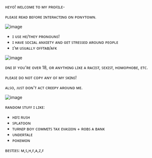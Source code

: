 ʜᴇʏᴏ! ᴡᴇʟᴄᴏᴍᴇ ᴛᴏ ᴍʏ ᴘʀᴏꜰɪʟᴇ- 

ᴘʟᴇᴀꜱᴇ ʀᴇᴀᴅ ʙᴇꜰᴏʀᴇ ɪɴᴛᴇʀᴀᴄᴛɪɴɢ ᴏɴ ᴘᴏɴʏᴛᴏᴡɴ.

![image](https://github.com/Epicsquiddo/Epicsquiddo/assets/162918569/f93999b7-c1f2-4a1b-ba8b-2af98a047219)

- ɪ ᴜꜱᴇ ʜᴇ/ᴛʜᴇʏ ᴘʀᴏɴᴏᴜɴꜱ!
- ɪ ʜᴀᴠᴇ ꜱᴏᴄɪᴀʟ ᴀɴxɪᴇᴛʏ ᴀɴᴅ ɢᴇᴛ ꜱᴛʀᴇꜱꜱᴇᴅ ᴀʀᴏᴜɴᴅ ᴘᴇᴏᴘʟᴇ
- ɪ'ᴍ ᴜꜱᴜᴀʟʟʏ ᴏꜰꜰᴛᴀʙ/ᴀꜰᴋ

![image](https://github.com/Epicsquiddo/Epicsquiddo/assets/162918569/2417b499-a75b-4452-b2d6-8b9a5a797b24)

ᴅɴɪ ɪꜰ ʏᴏᴜ'ʀᴇ ᴏᴠᴇʀ 18, ᴏʀ ᴀɴʏᴛʜɪɴɢ ʟɪᴋᴇ ᴀ ʀᴀᴄɪꜱᴛ, ꜱᴇxɪꜱᴛ, ʜᴏᴍᴏᴘʜᴏʙᴇ, ᴇᴛᴄ.

ᴘʟᴇᴀꜱᴇ ᴅᴏ ɴᴏᴛ ᴄᴏᴘʏ ᴀɴʏ ᴏꜰ ᴍʏ ꜱᴋɪɴꜱ!

ᴀʟꜱᴏ, ᴊᴜꜱᴛ ᴅᴏɴ'ᴛ ᴀᴄᴛ ᴄʀᴇᴇᴘʏ ᴀʀᴏᴜɴᴅ ᴍᴇ.

![image](https://github.com/Epicsquiddo/Epicsquiddo/assets/162918569/39654ea9-c279-4ac4-a197-90cef03ca18a)

ʀᴀɴᴅᴏᴍ ꜱᴛᴜꜰꜰ ɪ ʟɪᴋᴇ:

- ʜɪꜰɪ ʀᴜꜱʜ
- ꜱᴘʟᴀᴛᴏᴏɴ
- ᴛᴜʀɴɪᴘ ʙᴏʏ ᴄᴏᴍᴍɪᴛꜱ ᴛᴀx ᴇᴠᴀꜱɪᴏɴ + ʀᴏʙꜱ ᴀ ʙᴀɴᴋ
- ᴜɴᴅᴇʀᴛᴀʟᴇ
- ᴘᴏᴋᴇᴍᴏɴ

ʙᴇꜱᴛɪᴇꜱ: ᴍ,ꜱ,ʜ,ꜰ,ᴀ,ᴢ,ꜰ


<!--
**Epicsquiddo/Epicsquiddo** is a ✨ _special_ ✨ repository because its `README.md` (this file) appears on your GitHub profile.

Here are some ideas to get you started:

- 🔭 I’m currently working on ...
- 🌱 I’m currently learning ...
- 👯 I’m looking to collaborate on ...
- 🤔 I’m looking for help with ...
- 💬 Ask me about ...
- 📫 How to reach me: ...
- 😄 Pronouns: ...
- ⚡ Fun fact: ...
-->
